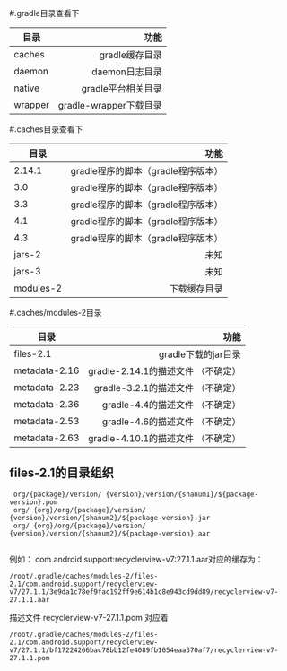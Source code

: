  
 #.gradle目录查看下
 
 |目录|功能|
| ------ | ------: |
| caches | gradle缓存目录 |
| daemon | daemon日志目录 | 
| native | gradle平台相关目录 | 
| wrapper | gradle-wrapper下载目录 |

 #.caches目录查看下

 |目录|功能|
| ------ | ------: |
| 2.14.1 | gradle程序的脚本（gradle程序版本） |
| 3.0 | gradle程序的脚本（gradle程序版本） | 
| 3.3 | gradle程序的脚本（gradle程序版本） |
| 4.1 | gradle程序的脚本（gradle程序版本） |
| 4.3 | gradle程序的脚本（gradle程序版本） |
| jars-2 | 未知 |
| jars-3 | 未知 |
| modules-2 | 下载缓存目录 |


 #.caches/modules-2目录
 
  |目录|功能|
 | ------ | ------: |
 | files-2.1 | gradle下载的jar目录 |
 | metadata-2.16 | gradle-2.14.1的描述文件 （不确定） |
 | metadata-2.23 | gradle-3.2.1的描述文件 （不确定） |
 | metadata-2.36 | gradle-4.4的描述文件 （不确定） |
 | metadata-2.53 | gradle-4.6的描述文件 （不确定） |
 | metadata-2.63 | gradle-4.10.1的描述文件 （不确定） |
 
 
 ## files-2.1的目录组织
 ```text
  org/{package}/version/ {version}/version/{shanum1}/${package-version}.pom
  org/ {org}/org/{package}/version/ {version}/version/{shanum2}/${package-version}.jar
  org/ {org}/org/{package}/version/ {version}/version/{shanum2}/${package-version}.aar
  
```

例如： com.android.support:recyclerview-v7:27.1.1.aar对应的缓存为：

```text
/root/.gradle/caches/modules-2/files-2.1/com.android.support/recyclerview-v7/27.1.1/3e9da1c78ef9fac192ff9e614b1c8e943cd9dd89/recyclerview-v7-27.1.1.aar

```

描述文件 recyclerview-v7-27.1.1.pom 对应着
 ```text
/root/.gradle/caches/modules-2/files-2.1/com.android.support/recyclerview-v7/27.1.1/bf17224266bac78bb12fe4089fb1654eaa370af7/recyclerview-v7-27.1.1.pom
```
  
  
